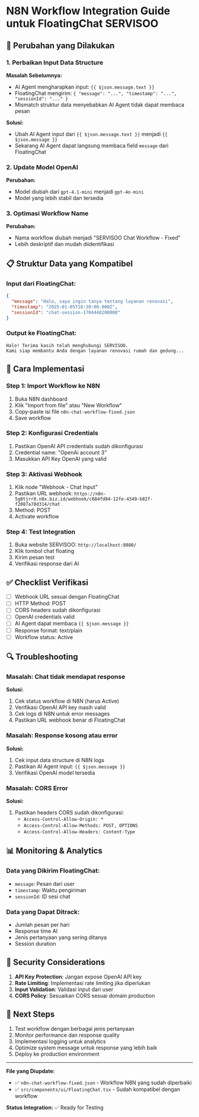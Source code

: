 # N8N Workflow Integration Guide untuk FloatingChat SERVISOO

## 🔧 Perubahan yang Dilakukan

### 1. **Perbaikan Input Data Structure**
**Masalah Sebelumnya:**
- AI Agent mengharapkan input: `{{ $json.message.text }}`
- FloatingChat mengirim: `{ "message": "...", "timestamp": "...", "sessionId": "..." }`
- Mismatch struktur data menyebabkan AI Agent tidak dapat membaca pesan

**Solusi:**
- Ubah AI Agent input dari `{{ $json.message.text }}` menjadi `{{ $json.message }}`
- Sekarang AI Agent dapat langsung membaca field `message` dari FloatingChat

### 2. **Update Model OpenAI**
**Perubahan:**
- Model diubah dari `gpt-4.1-mini` menjadi `gpt-4o-mini`
- Model yang lebih stabil dan tersedia

### 3. **Optimasi Workflow Name**
**Perubahan:**
- Nama workflow diubah menjadi "SERVISOO Chat Workflow - Fixed"
- Lebih deskriptif dan mudah diidentifikasi

## 📋 Struktur Data yang Kompatibel

### Input dari FloatingChat:
```json
{
  "message": "Halo, saya ingin tanya tentang layanan renovasi",
  "timestamp": "2025-01-05T10:30:00.000Z",
  "sessionId": "chat-session-1704448200000"
}
```

### Output ke FloatingChat:
```
Halo! Terima kasih telah menghubungi SERVISOO. 
Kami siap membantu Anda dengan layanan renovasi rumah dan gedung...
```

## 🚀 Cara Implementasi

### Step 1: Import Workflow ke N8N
1. Buka N8N dashboard
2. Klik "Import from file" atau "New Workflow"
3. Copy-paste isi file `n8n-chat-workflow-fixed.json`
4. Save workflow

### Step 2: Konfigurasi Credentials
1. Pastikan OpenAI API credentials sudah dikonfigurasi
2. Credential name: "OpenAi account 3"
3. Masukkan API Key OpenAI yang valid

### Step 3: Aktivasi Webhook
1. Klik node "Webhook - Chat Input"
2. Pastikan URL webhook: `https://n8n-5g0tjrr8.n8x.biz.id/webhook/c684fd84-12fe-4349-b82f-f2087a78d314/chat`
3. Method: POST
4. Activate workflow

### Step 4: Test Integration
1. Buka website SERVISOO: `http://localhost:8080/`
2. Klik tombol chat floating
3. Kirim pesan test
4. Verifikasi response dari AI

## ✅ Checklist Verifikasi

- [ ] Webhook URL sesuai dengan FloatingChat
- [ ] HTTP Method: POST
- [ ] CORS headers sudah dikonfigurasi
- [ ] OpenAI credentials valid
- [ ] AI Agent dapat membaca `{{ $json.message }}`
- [ ] Response format: text/plain
- [ ] Workflow status: Active

## 🔍 Troubleshooting

### Masalah: Chat tidak mendapat response
**Solusi:**
1. Cek status workflow di N8N (harus Active)
2. Verifikasi OpenAI API key masih valid
3. Cek logs di N8N untuk error messages
4. Pastikan URL webhook benar di FloatingChat

### Masalah: Response kosong atau error
**Solusi:**
1. Cek input data structure di N8N logs
2. Pastikan AI Agent input: `{{ $json.message }}`
3. Verifikasi OpenAI model tersedia

### Masalah: CORS Error
**Solusi:**
1. Pastikan headers CORS sudah dikonfigurasi:
   - `Access-Control-Allow-Origin: *`
   - `Access-Control-Allow-Methods: POST, OPTIONS`
   - `Access-Control-Allow-Headers: Content-Type`

## 📊 Monitoring & Analytics

### Data yang Dikirim FloatingChat:
- `message`: Pesan dari user
- `timestamp`: Waktu pengiriman
- `sessionId`: ID sesi chat

### Data yang Dapat Ditrack:
- Jumlah pesan per hari
- Response time AI
- Jenis pertanyaan yang sering ditanya
- Session duration

## 🔐 Security Considerations

1. **API Key Protection**: Jangan expose OpenAI API key
2. **Rate Limiting**: Implementasi rate limiting jika diperlukan
3. **Input Validation**: Validasi input dari user
4. **CORS Policy**: Sesuaikan CORS sesuai domain production

## 📝 Next Steps

1. Test workflow dengan berbagai jenis pertanyaan
2. Monitor performance dan response quality
3. Implementasi logging untuk analytics
4. Optimize system message untuk response yang lebih baik
5. Deploy ke production environment

---

**File yang Diupdate:**
- ✅ `n8n-chat-workflow-fixed.json` - Workflow N8N yang sudah diperbaiki
- ✅ `src/components/ui/FloatingChat.tsx` - Sudah kompatibel dengan workflow

**Status Integration:** ✅ Ready for Testing
